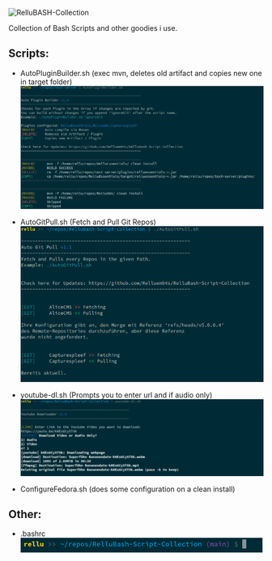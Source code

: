 ![RelluBASH-Collection](https://img.relluem94.de/logos/main/rellubash_collection.png)

Collection of Bash Scripts and other goodies i use.

## Scripts:

- AutoPluginBuilder.sh (exec mvn, deletes old artifact and copies new one in target folder)
  ![AutoPluginBuilder.sh](./img/AutoPluginBuilder.sh.png)
  
- AutoGitPull.sh (Fetch and Pull Git Repos)
  ![AutoGitPull.sh](./img/AutoGitPull.png)

- youtube-dl.sh (Prompts you to enter url and if audio only)
  ![youtube-dl.sh](./img/youtube-dl.sh.png)
  
- ConfigureFedora.sh (does some configuration on a clean install)



## Other:

- .bashrc
  ![.bashrc](./img/bashrc.png)
